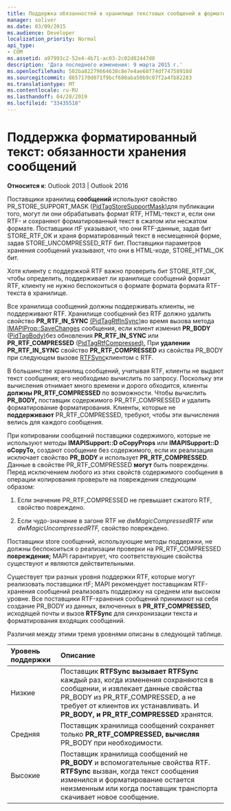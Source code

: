 ```yaml
---
title: Поддержка обязанностей в хранилище текстовых сообщений в формате
manager: soliver
ms.date: 03/09/2015
ms.audience: Developer
localization_priority: Normal
api_type:
- COM
ms.assetid: a97993c2-52e4-4b71-ac03-2c02d82447d8
description: 'Дата последнего изменения: 9 марта 2015 г.'
ms.openlocfilehash: 502ba82279664638c8e7e4ae68f74df74758918d
ms.sourcegitcommit: 8657170d071f9bcf680aba50b9c07f2a4fb82283
ms.translationtype: MT
ms.contentlocale: ru-RU
ms.lasthandoff: 04/28/2019
ms.locfileid: "33435518"
---
```

# <a name="supporting-formatted-text-message-store-responsibilities"></a>Поддержка форматированный текст: обязанности хранения сообщений

  
  
**Относится к**: Outlook 2013 | Outlook 2016 
  
Поставщики хранилищ **сообщений** используют свойство PR_STORE_SUPPORT_MASK ([PidTagStoreSupportMask)](pidtagstoresupportmask-canonical-property.md)для публикации того, могут ли они обрабатывать формат RTF, HTML-текст и, если они RTF- и сохраняют форматированный текст в сжатом или несжатом формате. Поставщики rtF указывают, что они RTF-данные, задав бит STORE_RTF_OK и храня форматированный текст в несмещенной форме, задав STORE_UNCOMPRESSED_RTF бит. Поставщики параметров хранения сообщений указывают, что они в HTML-коде, STORE_HTML_OK бит.
  
Хотя клиенту с поддержкой RTF важно проверить бит STORE_RTF_OK, чтобы определить, поддерживает ли хранилище сообщений формат RTF, клиенту не нужно беспокоиться о формате формата формата RTF-текста в хранилище. 
  
Все хранилища сообщений должны поддерживать клиенты, не поддерживают RTF. Хранилище сообщений без RTF должно удалить свойство **PR_RTF_IN_SYNC** [(PidTagRtfInSync)](pidtagrtfinsync-canonical-property.md)во время вызова метода [IMAPIProp::SaveChanges](imapiprop-savechanges.md) сообщения, если клиент изменил **PR_BODY** ([PidTagBody)](pidtagbody-canonical-property.md)без обновления **PR_RTF_IN_SYNC** или **PR_RTF_COMPRESSED** ([PidTagRtfCompressed).](pidtagrtfcompressed-canonical-property.md) При **удалении PR_RTF_IN_SYNC** свойство **PR_RTF_COMPRESSED** из свойства PR_BODY при  следующем вызове [RTFSync](rtfsync.md)клиентом с RTF. 
  
В большинстве хранилищ сообщений, учитывая RTF, клиенты не выдают текст сообщения; его необходимо вычислить по запросу. Поскольку эти вычисления отнимает много времени и дорого обходится, клиенты **должны PR_RTF_COMPRESSED** по возможности. Чтобы вычислить **PR_BODY,** поставщик содержимого PR_RTF_COMPRESSED и удалить форматирование форматирования.  Клиенты, которые не **поддерживают** PR_RTF_COMPRESSED, требуют, чтобы эти вычисления велись для каждого сообщения. 
  
При копировании сообщений поставщики содержимого, которые не используют методы **IMAPISupport::D oCopyProps** или **IMAPISupport::D oCopyTo,** создают сообщение без содержимого, если их реализация исключает свойство **PR_BODY** и использует **PR_RTF_COMPRESSED**. Данные в свойстве PR_RTF_COMPRESSED **могут** быть повреждены. Перед исключением любого из этих свойств содержимого сообщения в операции копирования проверьте на повреждения следующим образом: 
  
1. Если значение  PR_RTF_COMPRESSED не превышает сжатого RTF, свойство повреждено. 
    
2. Если чудо-значение в загоне RTF не  _dwMagicCompressedRTF_ или  _dwMagicUncompressedRTF,_ свойство повреждено.
    
Поставщики store сообщений, использующие методы поддержки, не должны беспокоиться о реализации проверки на PR_RTF_COMPRESSED **повреждения;** MAPI гарантирует, что соответствующие свойства существуют и являются действительными. 
  
Существует три разных уровня поддержки RTF, которые могут реализовать поставщики rtF; MAPI рекомендует поставщикам RTF-хранения сообщений реализовать поддержку на среднем или высоком уровне. Все поставщики RTF-хранения сообщений принимают  на себя создание PR_BODY из данных, включенных в **PR_RTF_COMPRESSED,** исходящей почты и вызов **RTFSync** для синхронизации текста и форматирования входящих сообщений. 
  
Различия между этими тремя уровнями описаны в следующей таблице. 
  
|**Уровень поддержки**|**Описание**|
|:-----|:-----|
|Низкие  <br/> |Поставщик **RTFSync вызывает RTFSync** каждый раз,  когда изменения сохраняются  в сообщении, и извлекает данные свойства PR_BODY из PR_RTF_COMPRESSED, а не требует от клиентов их устанавливать. И **PR_BODY,** **и PR_RTF_COMPRESSED** хранятся.  <br/> |
|Средняя  <br/> |Поставщик хранилища сообщений сохраняет только **PR_RTF_COMPRESSED,** **вычисляя** PR_BODY при необходимости.  <br/> |
|Высокие  <br/> |Поставщик хранилища сообщений не **PR_BODY** и вспомогательные свойства RTF. **RTFSync** вызван, когда текст сообщения изменился и форматирование остается неизменным или когда поставщик транспорта скачивает новое сообщение.  <br/> |
   

